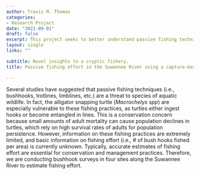 ```yaml
---
author: Travis M. Thomas
categories:
- Research Project
date: "2021-09-01"
draft: false
excerpt: This project seeks to better understand passive fishing techniques and its effect on wildlife
layout: single
links: ""

subtitle: Novel insights to a cryptic fishery.
title: Passive fishing effort in the Suwannee River using a capture-mark-recapture framework. 

---
```



Several studies have suggested that passive fishing techniques (i.e., bushhooks, trotlines, limblines, etc.) are a threat to species of aquatic wildlife. In fact, the alligator snapping turtle (*Macrochelys* *spp*) are especially vulnerable to these fishing practices, as turtles either ingest hooks or become entangled in lines. This is a conservation concern because small amounts of adult mortality can cause population declines in turtles, which rely on high survival rates of adults for population persistence. However, information on these fishing practices are extremely limited, and basic information on fishing effort (i.e., # of bush hooks fished per area) is currently unknown. Typically, accurate estimates of fishing effort are essential for conservation and management practices. Therefore, we are conducting bushhook surveys in four sites along the Suwannee River to estimate fishing effort.  